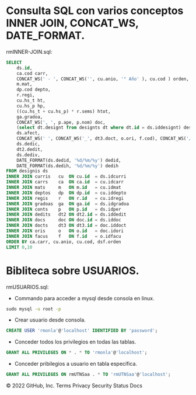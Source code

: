 # Consulta SQL con varios conceptos INNER JOIN, CONCAT_WS, DATE_FORMAT.
rmINNER-JOIN.sql:
```sql
SELECT 
	ds.id, 
	ca.cod carr, 
	CONCAT_WS(' - ', CONCAT_WS('', cu.anio, '° Año' ), cu.cod ) orden, 
	m.mat, 
	dp.cod depto, 
	r.regi, 
	cu.hs_t ht, 
	cu.hs_p hp, 
	((cu.hs_t + cu.hs_p) * r.sems) htot, 
	ga.gradoa, 
	CONCAT_WS(', ', p.ape, p.nom) doc, 
	(select dt.designt from designts dt where dt.id = ds.iddesignt) desig, 
	ds.afect, 
	CONCAT_WS(' ', CONCAT_WS('_', dt3.doct, o.ori, f.cod), CONCAT_WS('/', doc.doc, YEAR(doc.fecha)) ) res, 
	ds.dedic, 
	dt2.dedit, 
	ds.dediv, 
	DATE_FORMAT(ds.dedid, '%d/%m/%y') dedid, 
	DATE_FORMAT(ds.dedih, '%d/%m/%y') dedih 
FROM designis ds 
INNER JOIN curris   cu  ON cu.id  = ds.idcurri 
INNER JOIN carrs    ca  ON ca.id  = cu.idcarr 
INNER JOIN mats     m   ON m.id   = cu.idmat 
INNER JOIN deptos   dp  ON dp.id  = cu.iddepto 
INNER JOIN regis    r   ON r.id   = cu.idregi 
INNER JOIN gradoas  ga  ON ga.id  = ds.idgradoa 
INNER JOIN conts    p   ON p.id   = ds.idper 
INNER JOIN dedits   dt2 ON dt2.id = ds.iddedit 
INNER JOIN docs     doc ON doc.id = ds.iddoc 
INNER JOIN docts    dt3 ON dt3.id = doc.iddoct 
INNER JOIN oris     o   ON o.id   = doc.idori 
INNER JOIN facus    f   ON f.id   = o.idfacu 
ORDER BY ca.carr, cu.anio, cu.cod, dsf.orden 
LIMIT 0,10
```

# Bibliteca sobre USUARIOS.
rmUSUARIOS.sql:
 * Commando para acceder a mysql desde consola en linux.
```bat
sudo mysql -u root -p
```
 * Crear usuario desde consola.
```sql
CREATE USER 'rmonla'@'localhost' IDENTIFIED BY 'password';
```
 * Conceder todos los privilegios en todas las tablas.
```sql
GRANT ALL PRIVILEGES ON * . * TO 'rmonla'@'localhost';
```
 * Conceder pribilegios a usuario en tabla específica.
```sql
GRANT ALL PRIVILEGES ON rmUTNSaa . * TO 'rmUTNSaa'@'localhost';
```
© 2022 GitHub, Inc.
Terms
Privacy
Security
Status
Docs
